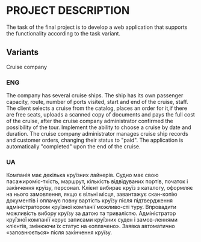 # PROJECT DESCRIPTION

The task of the final project is to develop a web application that supports the functionality according to the task variant.

## Variants

Cruise company  

### ENG
The company has several cruise ships.
The ship has its own passenger capacity, route, number of ports visited, start and end of the cruise, staff.
The client selects a cruise from the catalog, places an order for it,if there are free seats, uploads a scanned copy of documents
and pays the full cost of the cruise, after the cruise company administrator confirmed the possibility of the tour.
Implement the ability to choose a cruise by date and duration.
The cruise company administrator manages cruise ship records and customer orders, changing their status to "paid".
The application is automatically "completed" upon the end of the cruise. 

### UA
Компанія має декілька круїзних лайнерів.
Судно має свою пасажироміс-ткість, маршрут, кількість відвідуваних портів, початок і закінчення круїзу, персонал.
Клієнт вибирає круїз з каталогу, оформляє на нього замовлення, якщо є вільні місця, завантажує скан-копію документів
і оплачує повну вартість круїзу після підтвердження адміністратором круїзної компанії можливо-сті туру.
Впровадити можливість вибору круїзу за датою та тривалістю.
Адміністратор круїзної компанії керує записами круїзних суден і замов-леннями клієнтів, змінюючи їх статус на «оплачено».
Заявка автоматично «заповнюється» після закінчення круїзу.
